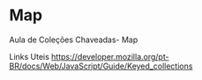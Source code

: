 # Map
Aula de Coleções Chaveadas- Map

Links Uteis
https://developer.mozilla.org/pt-BR/docs/Web/JavaScript/Guide/Keyed_collections
